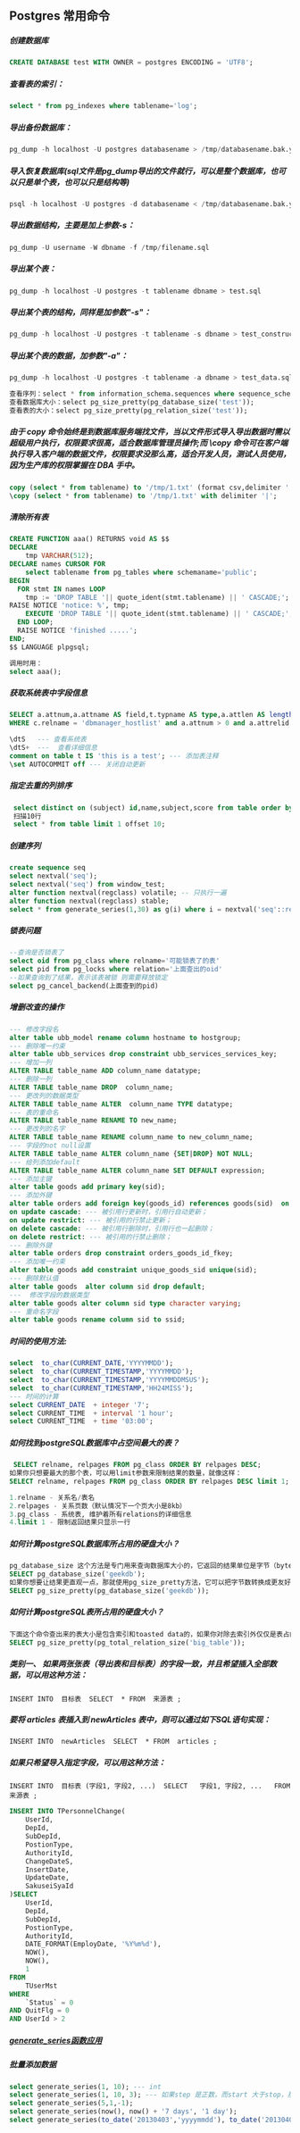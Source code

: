 ## Postgres 常用命令

##### 创建数据库

```SQL
CREATE DATABASE test WITH OWNER = postgres ENCODING = 'UTF8';
```

##### 查看表的索引：

```SQL
select * from pg_indexes where tablename='log';
```

##### 导出备份数据库：

``` sql
pg_dump -h localhost -U postgres databasename > /tmp/databasename.bak.yyyymmdd.sql
```

##### 导入恢复数据库(sql文件是pg_dump导出的文件就行，可以是整个数据库，也可以只是单个表，也可以只是结构等)

``` sql lite
psql -h localhost -U postgres -d databasename < /tmp/databasename.bak.yyyymmdd.sql
```

##### 导出数据结构，主要是加上参数-s：

``` sql
pg_dump -U username -W dbname -f /tmp/filename.sql
```

##### 导出某个表：

``` sql
pg_dump -h localhost -U postgres -t tablename dbname > test.sql
```

##### 导出某个表的结构，同样是加参数"-s"：

``` sql
pg_dump -h localhost -U postgres -t tablename -s dbname > test_construct.sql
```

##### 导出某个表的数据，加参数"-a"：

``` sql
pg_dump -h localhost -U postgres -t tablename -a dbname > test_data.sql
```

``` sql
查看序列：select * from information_schema.sequences where sequence_schema = 'public';
查看数据库大小：select pg_size_pretty(pg_database_size('test'));
查看表的大小：select pg_size_pretty(pg_relation_size('test'));
```

##### 由于 copy 命令始终是到数据库服务端找文件，当以文件形式导入导出数据时需以超级用户执行，权限要求很高，适合数据库管理员操作;而 \copy 命令可在客户端执行导入客户端的数据文件，权限要求没那么高，适合开发人员，测试人员使用，因为生产库的权限掌握在 DBA 手中。

``` sql
copy (select * from tablename) to '/tmp/1.txt' (format csv,delimiter '|');
\copy (select * from tablename) to '/tmp/1.txt' with delimiter '|';

```

##### 清除所有表

``` sql
CREATE FUNCTION aaa() RETURNS void AS $$
DECLARE
    tmp VARCHAR(512);
DECLARE names CURSOR FOR 
    select tablename from pg_tables where schemaname='public';
BEGIN
  FOR stmt IN names LOOP
    tmp := 'DROP TABLE '|| quote_ident(stmt.tablename) || ' CASCADE;';
RAISE NOTICE 'notice: %', tmp;
    EXECUTE 'DROP TABLE '|| quote_ident(stmt.tablename) || ' CASCADE;';
  END LOOP;
  RAISE NOTICE 'finished .....';
END;
$$ LANGUAGE plpgsql;

调用时用：
select aaa();
```

##### 获取系统表中字段信息

``` sql
SELECT a.attnum,a.attname AS field,t.typname AS type,a.attlen AS length,a.atttypmod AS lengthvar,a.attnotnull AS notnull FROM pg_class c,pg_attribute a,pg_type t
WHERE c.relname = 'dbmanager_hostlist' and a.attnum > 0 and a.attrelid = c.oid and a.atttypid = t.oid ORDER BY a.attnum;
```

``` sql
\dtS   --- 查看系统表
\dtS+  ---  查看详细信息
comment on table t IS 'this is a test'; --- 添加表注释
\set AUTOCOMMIT off --- 关闭自动更新
```

##### 指定去重的列排序

``` sql
 select distinct on (subject) id,name,subject,score from table order by subject,score desc;
 扫描10行
 select * from table limit 1 offset 10;
```

##### 创建序列

``` sql
create sequence seq
select nextval('seq');
select nextval('seq') from window_test;
alter function nextval(regclass) volatile; -- 只执行一遍 
alter function nextval(regclass) stable; 
select * from generate_series(1,30) as g(i) where i = nextval('seq'::regclass);
```

##### 锁表问题

```sql
--查询是否锁表了                                       
select oid from pg_class where relname='可能锁表了的表'
select pid from pg_locks where relation='上面查出的oid'
--如果查询到了结果，表示该表被锁 则需要释放锁定        
select pg_cancel_backend(上面查到的pid) 
```

#####  增删改查的操作

``` sql
--- 修改字段名
alter table ubb_model rename column hostname to hostgroup;
--- 删除唯一约束
alter table ubb_services drop constraint ubb_services_services_key;
--- 增加一列
ALTER TABLE table_name ADD column_name datatype;                   
--- 删除一列
ALTER TABLE table_name DROP  column_name;                           
--- 更改列的数据类型
ALTER TABLE table_name ALTER  column_name TYPE datatype;              
--- 表的重命名
ALTER TABLE table_name RENAME TO new_name;                           
--- 更改列的名字
ALTER TABLE table_name RENAME column_name to new_column_name;          
--- 字段的not null设置
ALTER TABLE table_name ALTER column_name {SET|DROP} NOT NULL;          
--- 给列添加default
ALTER TABLE table_name ALTER column_name SET DEFAULT expression;
--- 添加主键
alter table goods add primary key(sid);
--- 添加外键
alter table orders add foreign key(goods_id) references goods(sid)  on update cascade on delete cascade;
on update cascade: --- 被引用行更新时，引用行自动更新； 
on update restrict: --- 被引用的行禁止更新；
on delete cascade: --- 被引用行删除时，引用行也一起删除；
on delete restrict: --- 被引用的行禁止删除；
--- 删除外键
alter table orders drop constraint orders_goods_id_fkey;
--- 添加唯一约束
alter table goods add constraint unique_goods_sid unique(sid);
--- 删除默认值
alter table goods  alter column sid drop default;
---  修改字段的数据类型
alter table goods alter column sid type character varying;
--- 重命名字段
alter table goods rename column sid to ssid;
```

##### 时间的使用方法:

``` sql
select  to_char(CURRENT_DATE,'YYYYMMDD');
select  to_char(CURRENT_TIMESTAMP,'YYYYMMDD');
select  to_char(CURRENT_TIMESTAMP,'YYYYMMDDMSUS');	
select  to_char(CURRENT_TIMESTAMP,'HH24MISS');
--- 时间的计算
select CURRENT_DATE  + integer '7';
select CURRENT_TIME  + interval '1 hour';
select CURRENT_TIME  + time '03:00';
```

##### 如何找到postgreSQL数据库中占空间最大的表？

``` sql
 SELECT relname, relpages FROM pg_class ORDER BY relpages DESC;
如果你只想要最大的那个表，可以用limit参数来限制结果的数量，就像这样：
SELECT relname, relpages FROM pg_class ORDER BY relpages DESC limit 1;

1.relname - 关系名/表名
2.relpages - 关系页数（默认情况下一个页大小是8kb）
3.pg_class - 系统表, 维护着所有relations的详细信息
4.limit 1 - 限制返回结果只显示一行
```

##### 如何计算postgreSQL数据库所占用的硬盘大小？

```  sql
pg_database_size 这个方法是专门用来查询数据库大小的，它返回的结果单位是字节（bytes）。:
SELECT pg_database_size('geekdb');
如果你想要让结果更直观一点，那就使用pg_size_pretty方法，它可以把字节数转换成更友好易读的格式。
SELECT pg_size_pretty(pg_database_size('geekdb'));
```

##### 如何计算postgreSQL表所占用的硬盘大小？

``` sql
下面这个命令查出来的表大小是包含索引和toasted data的，如果你对除去索引外仅仅是表占的大小感兴趣，可以 使用后面提供的那个命令。
SELECT pg_size_pretty(pg_total_relation_size('big_table'));
```

##### 类别一、 如果两张张表（导出表和目标表）的字段一致，并且希望插入全部数据，可以用这种方法：

```
INSERT INTO  目标表  SELECT  * FROM  来源表 ;
```

##### 要将 articles 表插入到 newArticles 表中，则可以通过如下SQL语句实现：

```
INSERT INTO  newArticles  SELECT  * FROM  articles ;
```

#####  如果只希望导入指定字段，可以用这种方法：

```
INSERT INTO  目标表 (字段1, 字段2, ...)  SELECT   字段1, 字段2, ...   FROM  来源表 ;
```

``` sql
INSERT INTO TPersonnelChange(  
    UserId,  
    DepId,  
    SubDepId,  
    PostionType,  
    AuthorityId,  
    ChangeDateS,  
    InsertDate,  
    UpdateDate,  
    SakuseiSyaId  
)SELECT  
    UserId,  
    DepId,  
    SubDepId,  
    PostionType,  
    AuthorityId,  
    DATE_FORMAT(EmployDate, '%Y%m%d'),  
    NOW(),  
    NOW(),  
    1  
FROM  
    TUserMst  
WHERE  
    `Status` = 0  
AND QuitFlg = 0  
AND UserId > 2  
```

##### [generate_series函数应用](http://www.cnblogs.com/mchina/archive/2013/04/03/2997722.html)

##### 批量添加数据

``` sql
select generate_series(1, 10); --- int
select generate_series(1, 10, 3); --- 如果step 是正数，而start 大于stop，那么返回零行。相反，如果step 是负数，start 小于stop，则返回零行。如果是NULL 输入，也产生零行。step 为零则是一个错误。
select generate_series(5,1,-1);
select generate_series(now(), now() + '7 days', '1 day');
select generate_series(to_date('20130403','yyyymmdd'), to_date('20130404','yyyymmdd'), '3 hours');  
```

